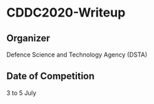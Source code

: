 # CDDC2020-Writeup

## Organizer
Defence Science and Technology Agency (DSTA) 

## Date of Competition 
3 to 5 July

